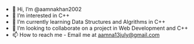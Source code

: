 - 👋 Hi, I’m @aamnakhan2002
- 👀 I’m interested in C++
- 🌱 I’m currently learning Data Structures and Algrithms in C++
- 💞️ I’m looking to collaborate on a project in Web Development and C++
- 📫 How to reach me - Email me at aamna13july@gmail.com

<!---
aamnakhan2002/aamnakhan2002 is a ✨ special ✨ repository because its `README.md` (this file) appears on your GitHub profile.
You can click the Preview link to take a look at your changes.
--->
